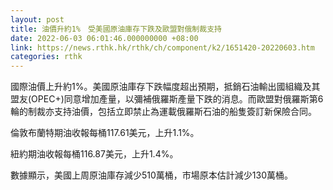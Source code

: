 ```yaml
---
layout: post
title: 油價升約1%　受美國原油庫存下跌及歐盟對俄制裁支持
date: 2022-06-03 06:01:46.000000000 +08:00
link: https://news.rthk.hk/rthk/ch/component/k2/1651420-20220603.htm
categories: rthk
---
```


國際油價上升約1%。美國原油庫存下跌幅度超出預期，抵銷石油輸出國組織及其盟友(OPEC+)同意增加產量，以彌補俄羅斯產量下跌的消息。而歐盟對俄羅斯第6輪的制裁亦支持油價，包括立即禁止為運載俄羅斯石油的船隻簽訂新保險合同。

倫敦布蘭特期油收報每桶117.61美元，上升1.1%。

紐約期油收報每桶116.87美元，上升1.4%。

數據顯示，美國上周原油庫存減少510萬桶，市場原本估計減少130萬桶。
